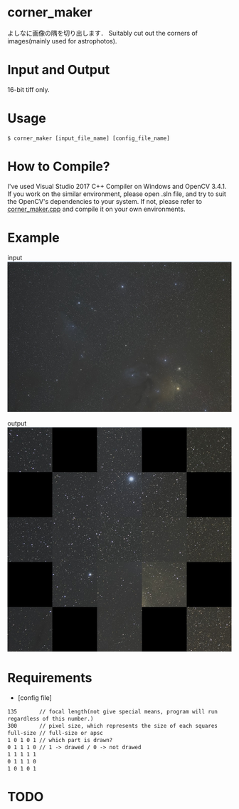 # corner_maker
よしなに画像の隅を切り出します．
Suitably cut out the corners of images(mainly used for astrophotos).

# Input and Output
16-bit tiff only.

# Usage
```
$ corner_maker [input_file_name] [config_file_name]
```

# How to Compile?
I've used Visual Studio 2017 C++ Compiler on Windows and OpenCV 3.4.1.
If you work on the similar environment, please open .sln file, and try to suit the OpenCV's dependencies to your system.
If not, please refer to [corner_maker.cpp](corner_maker/corner_maker.cpp) and compile it on your own environments.

# Example
input
![](image/input.jpg)

output
![](image/output.jpg)

# Requirements
* [config file] 
```
135       // focal length(not give special means, program will run regardless of this number.)
300       // pixel size, which represents the size of each squares
full-size // full-size or apsc
1 0 1 0 1 // which part is drawn? 
0 1 1 1 0 // 1 -> drawed / 0 -> not drawed
1 1 1 1 1
0 1 1 1 0
1 0 1 0 1
```

# TODO
